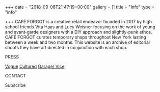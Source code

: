 +++
date = "2018-09-06T21:47:19+00:00"
gallery = []
title = "Info"
type = "info"

+++
CAFÉ FORGOT is a creative retail endeavor founded in 2017 by high school friends Vita Haas and Lucy Weisner focusing on the work of young and avant-garde designers with a DIY approach and slightly-punk ethos. CAFÉ FORGOT curates temporary shops throughout New York lasting between a week and two months. This website is an archive of editorial shoots they have art directed in conjunction with each shop.



PRESS

[Vogue](https://www.vogue.com/article/cafe-forgot-vita-haas-lucy-weisner "Vogue")
[Cultured](https://www.culturedmag.com/cafe-forgot/ "Cultured")
[Garage/ Vice](https://garage.vice.com/en_us/article/8xpnwp/cafe-forgot "Garage/Vice")




CONTACT


Subscribe